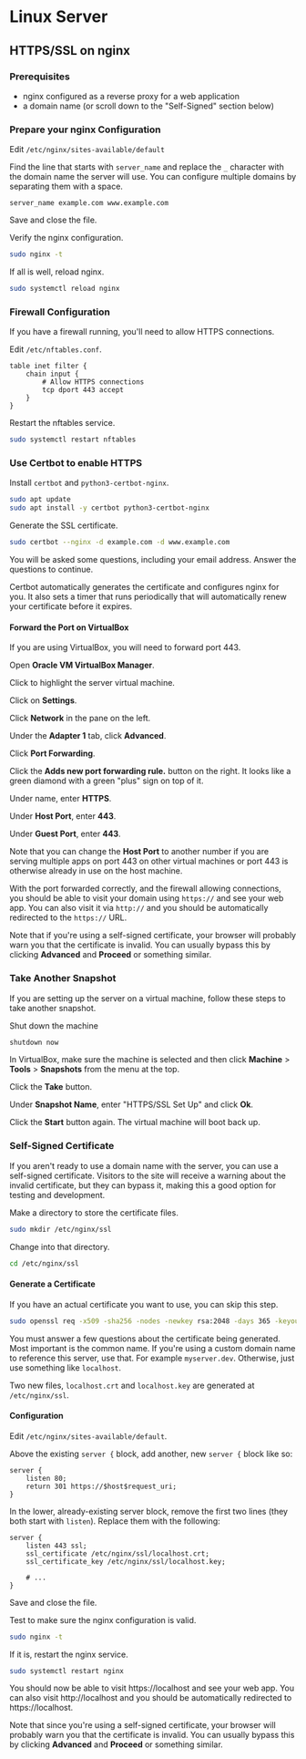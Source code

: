 # Linux Server

## HTTPS/SSL on nginx

### Prerequisites

- nginx configured as a reverse proxy for a web application
- a domain name (or scroll down to the "Self-Signed" section below)

### Prepare your nginx Configuration

Edit `/etc/nginx/sites-available/default`

Find the line that starts with `server_name` and replace the `_` character with
the domain name the server will use. You can configure multiple domains by
separating them with a space.

```
server_name example.com www.example.com
```

Save and close the file.

Verify the nginx configuration.

```sh
sudo nginx -t
```

If all is well, reload nginx.

```sh
sudo systemctl reload nginx
```

### Firewall Configuration

If you have a firewall running, you'll need to allow HTTPS connections.

Edit `/etc/nftables.conf`.

```
table inet filter {
    chain input {
        # Allow HTTPS connections
        tcp dport 443 accept
    }
}
```

Restart the nftables service.

```sh
sudo systemctl restart nftables
```

### Use Certbot to enable HTTPS

Install `certbot` and `python3-certbot-nginx`.

```sh
sudo apt update
sudo apt install -y certbot python3-certbot-nginx
```

Generate the SSL certificate.

```sh
sudo certbot --nginx -d example.com -d www.example.com
```

You will be asked some questions, including your email address. Answer the
questions to continue.

Certbot automatically generates the certificate and configures nginx for you. It
also sets a timer that runs periodically that will automatically renew your
certificate before it expires.

#### Forward the Port on VirtualBox

If you are using VirtualBox, you will need to forward port 443.

Open **Oracle VM VirtualBox Manager**.

Click to highlight the server virtual machine.

Click on **Settings**.

Click **Network** in the pane on the left.

Under the **Adapter 1** tab, click **Advanced**.

Click **Port Forwarding**.

Click the **Adds new port forwarding rule.** button on the right. It looks like
a green diamond with a green "plus" sign on top of it.

Under name, enter **HTTPS**.

Under **Host Port**, enter **443**.

Under **Guest Port**, enter **443**.

Note that you can change the **Host Port** to another number if you are serving
multiple apps on port 443 on other virtual machines or port 443 is otherwise
already in use on the host machine.

With the port forwarded correctly, and the firewall allowing connections, you
should be able to visit your domain using `https://` and see your web app. You
can also visit it via `http://` and you should be automatically redirected to
the `https://` URL.

Note that if you're using a self-signed certificate, your browser will probably
warn you that the certificate is invalid. You can usually bypass this by
clicking **Advanced** and **Proceed** or something similar.

### Take Another Snapshot

If you are setting up the server on a virtual machine, follow these steps to
take another snapshot.

Shut down the machine

```sh
shutdown now
```

In VirtualBox, make sure the machine is selected and then click **Machine** >
**Tools** > **Snapshots** from the menu at the top.

Click the **Take** button.

Under **Snapshot Name**, enter "HTTPS/SSL Set Up" and click **Ok**.

Click the **Start** button again. The virtual machine will boot back up.

### Self-Signed Certificate

If you aren't ready to use a domain name with the server, you can use a
self-signed certificate. Visitors to the site will receive a warning about the
invalid certificate, but they can bypass it, making this a good option for
testing and development.

Make a directory to store the certificate files.

```sh
sudo mkdir /etc/nginx/ssl
```

Change into that directory.

```sh
cd /etc/nginx/ssl
```

#### Generate a Certificate

If you have an actual certificate you want to use, you can skip this step.

```sh
sudo openssl req -x509 -sha256 -nodes -newkey rsa:2048 -days 365 -keyout localhost.key -out localhost.crt
```

You must answer a few questions about the certificate being generated. Most
important is the common name. If you're using a custom domain name to reference
this server, use that. For example `myserver.dev`. Otherwise, just use something
like `localhost`.

Two new files, `localhost.crt` and `localhost.key` are generated at
`/etc/nginx/ssl`.

#### Configuration

Edit `/etc/nginx/sites-available/default`.

Above the existing `server {` block, add another, new `server {` block like so:

```
server {
    listen 80;
    return 301 https://$host$request_uri;
}
```

In the lower, already-existing server block, remove the first two lines (they
both start with `listen`). Replace them with the following:

```
server {
    listen 443 ssl;
    ssl_certificate /etc/nginx/ssl/localhost.crt;
    ssl_certificate_key /etc/nginx/ssl/localhost.key;

    # ...
}
```

Save and close the file.

Test to make sure the nginx configuration is valid.

```sh
sudo nginx -t
```

If it is, restart the nginx service.

```sh
sudo systemctl restart nginx
```

You should now be able to visit https://localhost and see your web app. You can
also visit http://localhost and you should be automatically redirected to
https://localhost.

Note that since you're using a self-signed certificate, your browser will
probably warn you that the certificate is invalid. You can usually bypass this
by clicking **Advanced** and **Proceed** or something similar.
